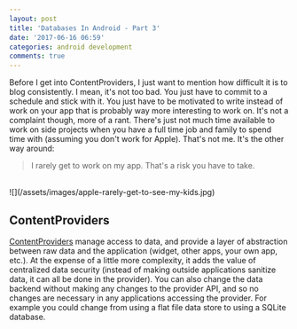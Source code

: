 ```yaml
---
layout: post
title: 'Databases In Android - Part 3'
date: '2017-06-16 06:59'
categories: android development
comments: true
---
```


Before I get into ContentProviders, I just want to mention how difficult it is to blog consistently. I mean, it's not too bad. You just have to commit to a schedule and stick with it. You just have to be motivated to write instead of work on your app that is probably way more interesting to work on. It's not a complaint though, more of a rant. There's just not much time available to work on side projects when you have a full time job and family to spend time with (assuming you don't work for Apple). That's not me. It's the other way around:
> I rarely get to work on my app. That's a risk you have to take.

<br>
![](/assets/images/apple-rarely-get-to-see-my-kids.jpg)

ContentProviders
----------------

[ContentProviders](https://developer.android.com/guide/topics/providers/content-providers.html) manage access to data, and provide a layer of abstraction between raw data and the application (widget, other apps, your own app, etc.). At the expense of a little more complexity, it adds the value of centralized data security (instead of making outside applications sanitize data, it can all be done in the provider). You can also change the data backend without making any changes to the provider API, and so no changes are necessary in any applications accessing the provider. For example you could change from using a flat file data store to using a SQLite database.
